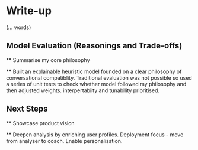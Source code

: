 # Write-up
(... words)

## Model Evaluation (Reasonings and Trade-offs)
** Summarise my core philosophy

** Built an explainable heuristic model founded on a clear philosophy of conversational compatiblity. Traditional evaluation was not possible so used a series of unit tests to check whether model followed my philosophy and then adjusted weights. interpertabiity and tunability prioritised.

## Next Steps
** Showcase product vision

** Deepen analysis by enriching user profiles. Deployment focus - move from analyser to coach. Enable personalisation.
